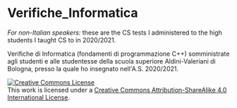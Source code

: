 # Verifiche_Informatica

*For non-Italian speakers:* these are the CS tests I administered to the high students I taught CS to in 2020/2021. 

Verifiche di Informatica (fondamenti di programmazione C++) somministrate agli studenti e alle studentesse della scuola superiore Aldini-Valeriani di Bologna, presso la quale ho insegnato nell'A.S. 2020/2021. 

<a rel="license" href="http://creativecommons.org/licenses/by-sa/4.0/"><img alt="Creative Commons License" style="border-width:0" src="https://i.creativecommons.org/l/by-sa/4.0/88x31.png" /></a><br />This work is licensed under a <a rel="license" href="http://creativecommons.org/licenses/by-sa/4.0/">Creative Commons Attribution-ShareAlike 4.0 International License</a>.
